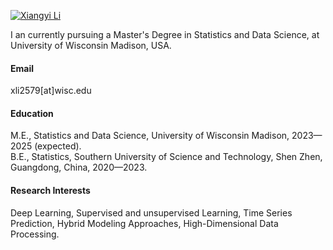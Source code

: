 

[![Xiangyi Li](https://img.shields.io/badge/xiangyili-github-blue?logo=github)](https://github.com/Luxflamy)

I an currently pursuing a Master's Degree in Statistics and Data Science, at University of Wisconsin Madison, USA.

#### Email
xli2579[at]wisc.edu

#### Education
M.E., Statistics and Data Science, University of Wisconsin Madison, 2023—2025 (expected).\
B.E., Statistics, Southern University of Science and Technology, Shen Zhen, Guangdong, China, 2020—2023.

#### Research Interests
Deep Learning, Supervised and unsupervised Learning, Time Series Prediction, Hybrid Modeling Approaches, High-Dimensional Data Processing.

